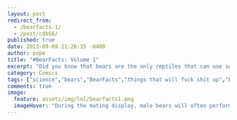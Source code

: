 ```yaml
---
layout: post
redirect_from: 
  - /bearfacts-1/
  - /post/cdb56/
published: true
date: 2013-09-09 21:26:15 -0400
author: pope
title: "#BearFacts: Volume 1"
excerpt: "Did you know that bears are the only reptiles that can use swords? Neither did we, until we read this helpful infographic that was definitely produced by the US Fish & Wildlife Service, the first part in a continuing series where we take a look at one of nature's most mysterious forces: the majestic bear."
category: Comics
tags: ["science","bears","BearFacts","things that will fuck shit up","bone marrow","bear poop","Henri De La Merdeflambe","natural wonders","btw that headband says rectum"]
comments: true 
image:
  feature: assets/img/lol/bearfacts1.png
  imageHover: "During the mating display, male bears will often perform elaborate drum solos to attract a female. #BearFacts"
---
```


